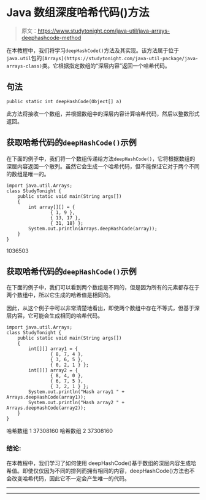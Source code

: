 # Java 数组深度哈希代码()方法

> 原文：<https://www.studytonight.com/java-util/java-arrays-deephashcode-method>

在本教程中，我们将学习`deepHashCode()`方法及其实现。该方法属于位于`java.util`包的`[Arrays](https://studytonight.com/java-util-package/java-arrays-class)`类。它根据指定数组的“深层内容”返回一个哈希代码。

## 句法

```
public static int deepHashCode(Object[] a)
```

此方法将接收一个数组，并根据数组中的深层内容计算哈希代码，然后以整数形式返回。

## 获取哈希代码的`deepHashCode()`示例

在下面的例子中，我们将一个数组传递给方法`deepHashCode()`，它将根据数组的深层内容返回一个散列。虽然它会生成一个哈希代码，但不能保证它对于两个不同的数组是唯一的。

```
import java.util.Arrays;
class StudyTonight { 
	public static void main(String args[]) 
	{ 
		int array[][] = { 
				{ 1, 9 }, 
				{ 13, 17 }, 
				{ 31, 18} }; 		
		System.out.println(Arrays.deepHashCode(array));
	} 
}
```

1036503

## 获取哈希代码的`deepHashCode()`示例

在下面的例子中，我们可以看到两个数组是不同的，但是因为所有的元素都存在于两个数组中，所以它生成的哈希值是相同的。

因此，从这个例子中可以非常清楚地看出，即使两个数组中存在不等式，但基于深层内容，它可能会生成相同的哈希代码。

```
import java.util.Arrays;
class StudyTonight { 
	public static void main(String args[]) 
	{ 
		int[][] array1 = {
				{ 8, 7, 4 }, 
				{ 3, 6, 5 },
				{ 0, 2, 1 } };
		int[][] array2 = {
				{ 8, 4, 0 }, 
				{ 6, 7, 5 }, 
				{ 3, 2, 1 } };
		System.out.println("Hash array1 " + Arrays.deepHashCode(array1));
		System.out.println("Hash array2 " + Arrays.deepHashCode(array2));
	} 
}
```

哈希数组 1 37308160
哈希数组 2 37308160

### 结论:

在本教程中，我们学习了如何使用 deepHashCode()基于数组的深层内容生成哈希值。即使仅仅因为不同的排列而拥有相同的内容，deepHashCode()方法也不会改变哈希代码，因此它不一定会产生唯一的代码。

* * *

* * *